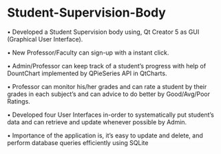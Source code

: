 # Student-Supervision-Body

• Developed a Student Supervision body using, Qt Creator 5 as GUI (Graphical User Interface).

• New Professor/Faculty can sign-up with a instant click.

• Admin/Professor can keep track of a student’s progress with help of DountChart implemented by QPieSeries
API in QtCharts.

• Professor can monitor his/her grades and can rate a student by their grades in each subject’s and can advice to do
better by Good/Avg/Poor Ratings.

• Developed four User Interfaces in-order to systematically put student’s data and can retrieve and update
whenever possible by Admin.

• Importance of the application is, it’s easy to update and delete, and perform database queries efficiently using
SQLite
